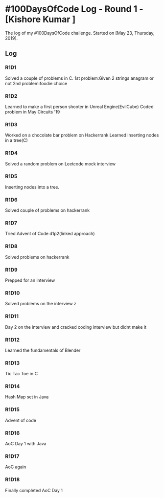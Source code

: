 # #100DaysOfCode Log - Round 1 - [Kishore Kumar ]

The log of my #100DaysOfCode challenge. Started on [May 23, Thursday, 2019].

## Log

### R1D1 
Solved a couple of problems in C.
1st problem:Given 2 strings anagram or not
2nd problem:foodie choice

### R1D2
Learned to make a first person shooter in Unreal Engine(EvilCube)
Coded problem in May Circuits '19

### R1D3
Worked on a chocolate bar problem on Hackerrank
Learned inserting nodes in a tree(C)

### R1D4
Solved a random problem on Leetcode mock interview

### R1D5 
Inserting nodes into a tree.

### R1D6
Solved couple of problems on hackerrank

### R1D7
Tried Advent of Code d1p2(linked approach)

### R1D8 
Solved problems on hackerrank

### R1D9
Prepped for an interview

### R1D10
Solved problems on the interview z

### R1D11
Day 2 on the interview and cracked coding interview but didnt make it

### R1D12
Learned the fundamentals of Blender

### R1D13 
Tic Tac Toe in C

### R1D14
Hash Map set in Java

### R1D15
Advent of code 

### R1D16
AoC Day 1 with Java

### R1D17
AoC again

### R1D18
Finally completed AoC Day 1
